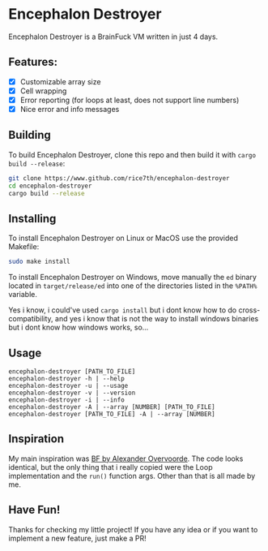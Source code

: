 # Encephalon Destroyer
Encephalon Destroyer is a BrainFuck VM written in just 4 days.

## Features:
- [x] Customizable array size
- [x] Cell wrapping
- [x] Error reporting (for loops at least, does not support line numbers)
- [x] Nice error and info messages

## Building

To build Encephalon Destroyer, clone this repo and then build it with `cargo build --release`:

```bash
git clone https://www.github.com/rice7th/encephalon-destroyer
cd encephalon-destroyer
cargo build --release
```
## Installing
To install Encephalon Destroyer on Linux or MacOS use the provided Makefile:
```bash
sudo make install
```
To install Encephalon Destroyer on Windows, move manually the `ed` binary located in `target/release/ed` into one of the directories listed in the `%PATH%` variable.

Yes i know, i could've used `cargo install` but i dont know how to do cross-compatibility, and yes i know that is not the way to install windows binaries but i dont know how windows works, so...

## Usage
```
encephalon-destroyer [PATH_TO_FILE]
encephalon-destroyer -h | --help
encephalon-destroyer -u | --usage
encephalon-destroyer -v | --version
encephalon-destroyer -i | --info
encephalon-destroyer -A | --array [NUMBER] [PATH_TO_FILE]
encephalon-destroyer [PATH_TO_FILE] -A | --array [NUMBER]
```
## Inspiration
My main inspiration was [BF by Alexander Overvoorde](https://github.com/Overv/bf). The code looks identical, but the only thing that i really copied were the Loop implementation and the `run()` function args. Other than that is all made by me.

## Have Fun!
Thanks for checking my little project! If you have any idea or if you want to implement a new feature, just make a PR!
